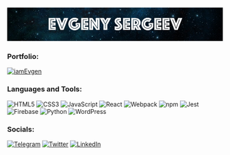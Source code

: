 [![Header](https://github.com/iamEvgen/iamEvgen/blob/main/assets/space-name.jpg)](https://iamevgen.ru/)

### Portfolio:
[![iamEvgen](https://img.shields.io/badge/-iamevgen.ru-090909?style=for-the-badge&logo=logo&logoColor=27A0D9)](https://iamevgen.ru)

### Languages and Tools:
![HTML5](https://img.shields.io/badge/-HTML5-090909?style=for-the-badge&logo=HTML5&logoColor=E34F26)
![CSS3](https://img.shields.io/badge/-CSS3-090909?style=for-the-badge&logo=HTML5&logoColor=1572B6)
![JavaScript](https://img.shields.io/badge/-JavaScript-090909?style=for-the-badge&logo=JavaScript&logoColor=E9D54D)
![React](https://img.shields.io/badge/-React-090909?style=for-the-badge&logo=React&logoColor=61DAFB)
![Webpack](https://img.shields.io/badge/-Webpack-090909?style=for-the-badge&logo=Webpack&logoColor=8DD6F9)
![npm](https://img.shields.io/badge/-npm-090909?style=for-the-badge&logo=npm&logoColor=CB3837)
![Jest](https://img.shields.io/badge/-Jest-090909?style=for-the-badge&logo=Jest&logoColor=C21325)
![Firebase](https://img.shields.io/badge/-Firebase-090909?style=for-the-badge&logo=Firebase&logoColor=FFCA28)
![Python](https://img.shields.io/badge/-Python-090909?style=for-the-badge&logo=Python&logoColor=3776AB)
![WordPress](https://img.shields.io/badge/-WordPress-090909?style=for-the-badge&logo=WordPress&logoColor=ececec)

### Socials:
[![Telegram](https://img.shields.io/badge/-Telegram-090909?style=for-the-badge&logo=telegram&logoColor=27A0D9)](https://t.me/iam_evgen)
[![Twitter](https://img.shields.io/badge/-Twitter-090909?style=for-the-badge&logo=Twitter&logoColor=1C9DEB)](https://twitter.com/iam_evgen)
[![LinkedIn](https://img.shields.io/badge/-LinkedIn-090909?style=for-the-badge&logo=linkedin&logoColor=007BB6)](https://www.linkedin.com/in/evgeny-sergeev-666663106/)
